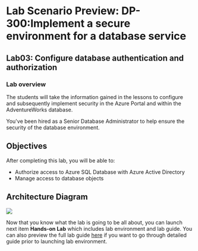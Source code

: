 # Lab Scenario Preview: DP-300:Implement a secure environment for a database service 

## Lab03: Configure database authentication and authorization

### Lab overview

The students will take the information gained in the lessons to configure and subsequently implement security in the Azure Portal and within the AdventureWorks database.

You've been hired as a Senior Database Administrator to help ensure the security of the database environment.

## Objectives

After completing this lab, you will be able to:

- Authorize access to Azure SQL Database with Azure Active Directory
- Manage access to database objects

## Architecture Diagram

![](../images/)

Now that you know what the lab is going to be all about, you can launch next item **Hands-on Lab** which includes lab environment and lab guide. You can also preview the full lab guide [here](https://experience.cloudlabs.ai/#/labguidepreview/7ee8c2a0-31c1-4350-95c5-96c387f2eb99) if you want to go through detailed guide prior to launching lab environment.  